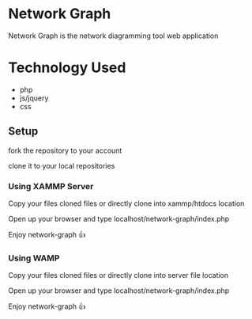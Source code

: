 # Network Graph

Network Graph is the network diagramming tool web application

# Technology Used

- php
- js/jquery
- css

## Setup

fork the repository to your account 

clone it to your local repositories

### Using XAMMP Server

Copy your files cloned files or directly clone into xammp/htdocs location

Open up your browser and type localhost/network-graph/index.php

Enjoy network-graph :+1:

### Using WAMP

Copy your files cloned files or directly clone into server file location

Open up your browser and type localhost/network-graph/index.php

Enjoy network-graph :+1: